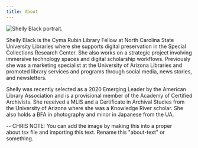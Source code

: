 ```yaml
---
title: About
---
```


![Shelly Black portrait.](images/Shelly_Black_2020.jpg 'Shelly Black')

Shelly Black is the Cyma Rubin Library Fellow at North Carolina State University Libraries where she supports digital preservation in the Special Collections Research Center. She also works on a strategic project involving immersive technology spaces and digital scholarship workflows. Previously she was a marketing specialist at the University of Arizona Libraries and promoted library services and programs through social media, news stories, and newsletters.

Shelly was recently selected as a 2020 Emerging Leader by the American Library Association and is a provisional member of the Academy of Certified Archivists. She received a MLIS and a Certificate in Archival Studies from the University of Arizona where she was a Knowledge River scholar. She also holds a BFA in photography and minor in Japanese from the UA.

\-- CHRIS NOTE: You can add the image by making this into a proper about.tsx file and importing this text. Rename this "about-text" or something.
